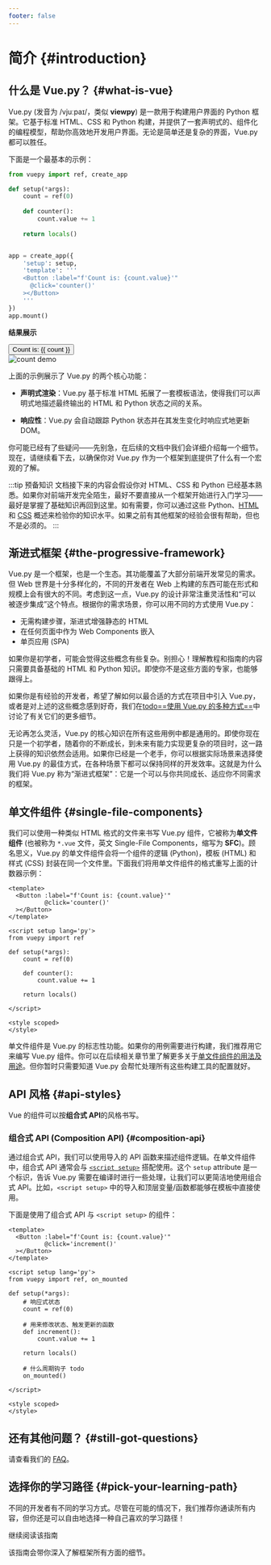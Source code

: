 ```yaml
---
footer: false
---
```


# 简介 {#introduction}

<!--
<style src="@theme/styles/vue-mastery.css"></style>
<div class="vue-mastery-link">
  <a href="https://www.vuemastery.com/courses/" target="_blank">
    <div class="banner-wrapper">
      <img class="banner" alt="Vue Mastery banner" width="96px" height="56px" src="https://storage.googleapis.com/vue-mastery.appspot.com/flamelink/media/vuemastery-graphical-link-96x56.png" />
    </div>
    <p class="description">在 <span>VueMastery</span> 上观看视频课程学习 Vue</p>
    <div class="logo-wrapper">
        <img alt="Vue Mastery Logo" width="25px" src="https://storage.googleapis.com/vue-mastery.appspot.com/flamelink/media/vue-mastery-logo.png" />
    </div>
  </a>
</div>
-->

## 什么是 Vue.py？ {#what-is-vue}

Vue.py (发音为 /vjuːpaɪ/，类似 **viewpy**) 是一款用于构建用户界面的 Python 框架。它基于标准 HTML、CSS 和 Python 构建，并提供了一套声明式的、组件化的编程模型，帮助你高效地开发用户界面。无论是简单还是复杂的界面，Vue.py 都可以胜任。

下面是一个最基本的示例：

<!--
<div class="options-api">

```js
import { createApp } from 'vue'

createApp({
  data() {
    return {
      count: 0
    }
  }
}).mount('#app')
```

</div>
-->

<div class="composition-api">

```python
from vuepy import ref, create_app

def setup(*args):
    count = ref(0)
    
    def counter():
        count.value += 1
    
    return locals()


app = create_app({
    'setup': setup,
    'template': '''
    <Button :label="f'Count is: {count.value}'" 
      @click='counter()'
    ></Button>
    '''
})
app.mount()
```

</div>

**结果展示**

<script setup>
import { ref } from 'vue'
import { withBase } from 'vitepress'

const count = ref(0)
</script>

<div class="demo">
  <button @click="count++">
    Count is: {{ count }}
  </button>
</div>

<img :src="withBase('/images/readme-demo.gif')" alt='count demo'>

上面的示例展示了 Vue.py 的两个核心功能：

- **声明式渲染**：Vue.py 基于标准 HTML 拓展了一套模板语法，使得我们可以声明式地描述最终输出的 HTML 和 Python 状态之间的关系。

- **响应性**：Vue.py 会自动跟踪 Python 状态并在其发生变化时响应式地更新 DOM。

你可能已经有了些疑问——先别急，在后续的文档中我们会详细介绍每一个细节。现在，请继续看下去，以确保你对 Vue.py 作为一个框架到底提供了什么有一个宏观的了解。

:::tip 预备知识
文档接下来的内容会假设你对 HTML、CSS 和 Python 已经基本熟悉。如果你对前端开发完全陌生，最好不要直接从一个框架开始进行入门学习——最好是掌握了基础知识再回到这里。如有需要，你可以通过这些 Python、[HTML](https://developer.mozilla.org/zh-CN/docs/Learn/HTML/Introduction_to_HTML) 和 [CSS](https://developer.mozilla.org/zh-CN/docs/Learn/CSS/First_steps) 概述来检验你的知识水平。如果之前有其他框架的经验会很有帮助，但也不是必须的。
:::

## 渐进式框架 {#the-progressive-framework}

Vue.py 是一个框架，也是一个生态。其功能覆盖了大部分前端开发常见的需求。但 Web 世界是十分多样化的，不同的开发者在 Web 上构建的东西可能在形式和规模上会有很大的不同。考虑到这一点，Vue.py 的设计非常注重灵活性和“可以被逐步集成”这个特点。根据你的需求场景，你可以用不同的方式使用 Vue.py：

- 无需构建步骤，渐进式增强静态的 HTML
- 在任何页面中作为 Web Components 嵌入
- 单页应用 (SPA)

[//]: # (- 全栈 / 服务端渲染 &#40;SSR&#41;)
[//]: # (- Jamstack / 静态站点生成 &#40;SSG&#41;)
[//]: # (- 开发桌面端、移动端、WebGL，甚至是命令行终端中的界面)

如果你是初学者，可能会觉得这些概念有些复杂。别担心！理解教程和指南的内容只需要具备基础的 HTML 和 Python 知识。即使你不是这些方面的专家，也能够跟得上。

如果你是有经验的开发者，希望了解如何以最合适的方式在项目中引入 Vue.py，或者是对上述的这些概念感到好奇，我们在[todo==使用 Vue.py 的多种方式==](/guide/extras/ways-of-using-vue)中讨论了有关它们的更多细节。

无论再怎么灵活，Vue.py 的核心知识在所有这些用例中都是通用的。即使你现在只是一个初学者，随着你的不断成长，到未来有能力实现更复杂的项目时，这一路上获得的知识依然会适用。如果你已经是一个老手，你可以根据实际场景来选择使用 Vue.py 的最佳方式，在各种场景下都可以保持同样的开发效率。这就是为什么我们将 Vue.py 称为“渐进式框架”：它是一个可以与你共同成长、适应你不同需求的框架。

## 单文件组件 {#single-file-components}

我们可以使用一种类似 HTML 格式的文件来书写 Vue.py 组件，它被称为**单文件组件** (也被称为 `*.vue` 文件，英文 Single-File Components，缩写为 **SFC**)。顾名思义，Vue.py 的单文件组件会将一个组件的逻辑 (Python)，模板 (HTML) 和样式 (CSS) 封装在同一个文件里。下面我们将用单文件组件的格式重写上面的计数器示例：

<!--
<div class="options-api">

```vue
<script>
export default {
  data() {
    return {
      count: 0
    }
  }
}
</script>

<template>
  <button @click="count++">Count is: {{ count }}</button>
</template>

<style scoped>
button {
  font-weight: bold;
}
</style>
```

</div>
-->

<div class="composition-api">

```vue
<template>
  <Button :label="f'Count is: {count.value}'"
          @click='counter()'
  ></Button>
</template>

<script setup lang='py'>
from vuepy import ref

def setup(*args):
    count = ref(0)

    def counter():
        count.value += 1

    return locals()

</script>

<style scoped>
</style>
```

</div>

单文件组件是 Vue.py 的标志性功能。如果你的用例需要进行构建，我们推荐用它来编写 Vue.py 组件。你可以在后续相关章节里了解更多关于[单文件组件的用法及用途](/guide/scaling-up/sfc)。但你暂时只需要知道 Vue.py 会帮忙处理所有这些构建工具的配置就好。

## API 风格 {#api-styles}

[//]: # (Vue 的组件可以按两种不同的风格书写：**选项式 API** 和**组合式 API**。)
Vue 的组件可以按**组合式 API**的风格书写。

[//]: # (### 选项式 API &#40;Options API&#41; {#options-api})

[//]: # ()
[//]: # (使用选项式 API，我们可以用包含多个选项的对象来描述组件的逻辑，例如 `data`、`methods` 和 `mounted`。选项所定义的属性都会暴露在函数内部的 `this` 上，它会指向当前的组件实例。)

[//]: # ()
[//]: # (```vue)

[//]: # (<script>)

[//]: # (export default {)

[//]: # (  // data&#40;&#41; 返回的属性将会成为响应式的状态)

[//]: # (  // 并且暴露在 `this` 上)

[//]: # (  data&#40;&#41; {)

[//]: # (    return {)

[//]: # (      count: 0)

[//]: # (    })

[//]: # (  },)

[//]: # ()
[//]: # (  // methods 是一些用来更改状态与触发更新的函数)

[//]: # (  // 它们可以在模板中作为事件处理器绑定)

[//]: # (  methods: {)

[//]: # (    increment&#40;&#41; {)

[//]: # (      this.count++)

[//]: # (    })

[//]: # (  },)

[//]: # ()
[//]: # (  // 生命周期钩子会在组件生命周期的各个不同阶段被调用)

[//]: # (  // 例如这个函数就会在组件挂载完成后被调用)

[//]: # (  mounted&#40;&#41; {)

[//]: # (    console.log&#40;`The initial count is ${this.count}.`&#41;)

[//]: # (  })

[//]: # (})

[//]: # (</script>)

[//]: # ()
[//]: # (<template>)

[//]: # (  <button @click="increment">Count is: {{ count }}</button>)

[//]: # (</template>)

[//]: # (```)

[//]: # ()
[//]: # ([在演练场中尝试一下]&#40;https://play.vuejs.org/#eNptkMFqxCAQhl9lkB522ZL0HNKlpa/Qo4e1ZpLIGhUdl5bgu9es2eSyIMio833zO7NP56pbRNawNkivHJ25wV9nPUGHvYiaYOYGoK7Bo5CkbgiBBOFy2AkSh2N5APmeojePCkDaaKiBt1KnZUuv3Ky0PppMsyYAjYJgigu0oEGYDsirYUAP0WULhqVrQhptF5qHQhnpcUJD+wyQaSpUd/Xp9NysVY/yT2qE0dprIS/vsds5Mg9mNVbaDofL94jZpUgJXUKBCvAy76ZUXY53CTd5tfX2k7kgnJzOCXIF0P5EImvgQ2olr++cbRE4O3+t6JxvXj0ptXVpye1tvbFY+ge/NJZt&#41;)

### 组合式 API (Composition API) {#composition-api}


通过组合式 API，我们可以使用导入的 API 函数来描述组件逻辑。在单文件组件中，组合式 API 通常会与 [`<script setup>`](/api/sfc-script-setup) 搭配使用。这个 `setup` attribute 是一个标识，告诉 Vue.py 需要在编译时进行一些处理，让我们可以更简洁地使用组合式 API。比如，`<script setup>` 中的导入和顶层变量/函数都能够在模板中直接使用。

下面是使用了组合式 API 与 `<script setup>` 的组件：

```vue
<template>
  <Button :label="f'Count is: {count.value}'"
          @click='increment()'
  ></Button>
</template>

<script setup lang='py'>
from vuepy import ref, on_mounted

def setup(*args):
    # 响应式状态
    count = ref(0)

    # 用来修改状态、触发更新的函数
    def increment():
        count.value += 1

    return locals()
 
    # 什么周期钩子 todo
    on_mounted()

</script>

<style scoped>
</style>

```

[//]: # ([//]: # &#40;[在演练场中尝试一下]&#40;https://play.vuejs.org/#eNpNkMFqwzAQRH9lMYU4pNg9Bye09NxbjzrEVda2iLwS0spQjP69a+yYHnRYad7MaOfiw/tqSliciybqYDxDRE7+qsiM3gWGGQJ2r+DoyyVivEOGLrgRDkIdFCmqa1G0ms2EELllVKQdRQa9AHBZ+PLtuEm7RCKVd+ChZRjTQqwctHQHDqbvMUDyd7mKip4AGNIBRyQujzArgtW/mlqb8HRSlLcEazrUv9oiDM49xGGvXgp5uT5his5iZV1f3r4HFHvDprVbaxPhZf4XkKub/CDLaep1T7IhGRhHb6WoTADNT2KWpu/aGv24qGKvrIrr5+Z7hnneQnJu6hURvKl3ryL/ARrVkuI=&#41;&#41;)
[//]: # ()
[//]: # (### 该选哪一个？{#which-to-choose})

[//]: # ()
[//]: # (两种 API 风格都能够覆盖大部分的应用场景。它们只是同一个底层系统所提供的两套不同的接口。实际上，选项式 API 是在组合式 API 的基础上实现的！关于 Vue 的基础概念和知识在它们之间都是通用的。)

[//]: # ()
[//]: # (选项式 API 以“组件实例”的概念为中心 &#40;即上述例子中的 `this`&#41;，对于有面向对象语言背景的用户来说，这通常与基于类的心智模型更为一致。同时，它将响应性相关的细节抽象出来，并强制按照选项来组织代码，从而对初学者而言更为友好。)

[//]: # ()
[//]: # (组合式 API 的核心思想是直接在函数作用域内定义响应式状态变量，并将从多个函数中得到的状态组合起来处理复杂问题。这种形式更加自由，也需要你对 Vue 的响应式系统有更深的理解才能高效使用。相应的，它的灵活性也使得组织和重用逻辑的模式变得更加强大。)

[//]: # ()
[//]: # (在[组合式 API FAQ]&#40;/guide/extras/composition-api-faq&#41; 章节中，你可以了解更多关于这两种 API 风格的对比以及组合式 API 所带来的潜在收益。)

[//]: # ()
[//]: # (如果你是使用 Vue 的新手，这里是我们的大致建议：)

[//]: # ()
[//]: # (- 在学习的过程中，推荐采用更易于自己理解的风格。再强调一下，大部分的核心概念在这两种风格之间都是通用的。熟悉了一种风格以后，你也能够很快地理解另一种风格。)

[//]: # ()
[//]: # (- 在生产项目中：)

[//]: # ()
[//]: # (  - 当你不需要使用构建工具，或者打算主要在低复杂度的场景中使用 Vue，例如渐进增强的应用场景，推荐采用选项式 API。)

[//]: # ()
[//]: # (  - 当你打算用 Vue 构建完整的单页应用，推荐采用组合式 API + 单文件组件。)

[//]: # ()
[//]: # (在学习阶段，你不必只固守一种风格。在接下来的文档中我们会为你提供一系列两种风格的代码供你参考，你可以随时通过左上角的 **API 风格偏好**来做切换。)

## 还有其他问题？ {#still-got-questions}

请查看我们的 [FAQ](/about/faq)。

## 选择你的学习路径 {#pick-your-learning-path}

不同的开发者有不同的学习方式。尽管在可能的情况下，我们推荐你通读所有内容，但你还是可以自由地选择一种自己喜欢的学习路径！

<div class="vt-box-container next-steps">

[//]: # (  <a class="vt-box" href="/tutorial/">)
[//]: # (    <p class="next-steps-link">尝试互动教程</p>)
[//]: # (    <p class="next-steps-caption">适合喜欢边动手边学的读者。</p>)
[//]: # (  </a>)
  <a class="vt-box" :href="withBase('/guide/quick-start')">
    <p class="next-steps-link">继续阅读该指南</p>
    <p class="next-steps-caption">该指南会带你深入了解框架所有方面的细节。</p>
  </a>

[//]: # (  <a class="vt-box" href="/examples/">)
[//]: # (    <p class="next-steps-link">查看示例</p>)
[//]: # (    <p class="next-steps-caption">浏览核心功能和常见用户界面的示例。</p>)
[//]: # (  </a>)
</div>
